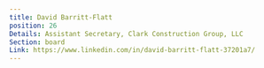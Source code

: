 ```yaml
---
title: David Barritt-Flatt
position: 26
Details: Assistant Secretary, Clark Construction Group, LLC
Section: board
Link: https://www.linkedin.com/in/david-barritt-flatt-37201a7/
---
```


